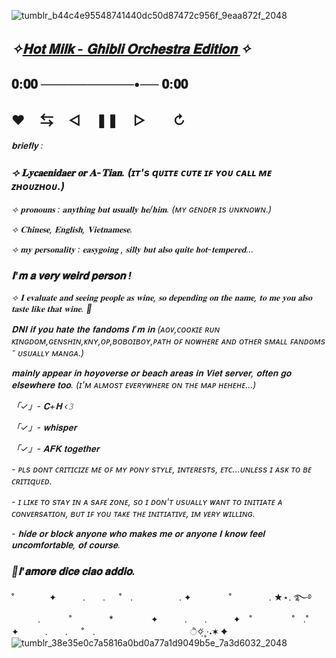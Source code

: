 ![tumblr_b44c4e95548741440dc50d87472c956f_9eaa872f_2048](https://github.com/lycaenidaer/lycaenidaer/assets/156435861/52688730-fbc9-4acf-933c-5a2ac44c387a)
  ## *✧[𝐇𝐨𝐭 𝐌𝐢𝐥𝐤 - 𝐆𝐡𝐢𝐛𝐥𝐢 𝐎𝐫𝐜𝐡𝐞𝐬𝐭𝐫𝐚 𝐄𝐝𝐢𝐭𝐢𝐨𝐧 ](https://youtu.be/4LotIRFH_mw?si=9lPl9JsRpLjtHcz-)✧* ㅤㅤ ㅤㅤ 
  ## 𝟎:𝟎𝟎 ──────────•── 𝟎:𝟎𝟎
  ##  ♥︎ㅤ ⇆ㅤ ◁ㅤ ❚❚ ㅤ▷ ㅤㅤ↻﻿
  *𝐛𝐫𝐢𝐞𝐟𝐥𝐲 :*
  ### *⟢ 𝐋𝐲𝐜𝐚𝐞𝐧𝐢𝐝𝐚𝐞𝐫 𝐨𝐫 𝐀-𝐓𝐢𝐚𝐧.* *(ɪᴛ's qᴜɪᴛᴇ ᴄᴜᴛᴇ ɪꜰ ʏᴏᴜ ᴄᴀʟʟ ᴍᴇ ᴢʜᴏᴜᴢʜᴏᴜ.)*

*⟢ 𝐩𝐫𝐨𝐧𝐨𝐮𝐧𝐬 : 𝐚𝐧𝐲𝐭𝐡𝐢𝐧𝐠 𝐛𝐮𝐭 𝐮𝐬𝐮𝐚𝐥𝐥𝐲 𝐡𝐞/𝐡𝐢𝐦. (ᴍʏ ɢᴇɴᴅᴇʀ ɪs ᴜɴᴋɴᴏᴡɴ.)*

*⟢ 𝐂𝐡𝐢𝐧𝐞𝐬𝐞, 𝐄𝐧𝐠𝐥𝐢𝐬𝐡, 𝐕𝐢𝐞𝐭𝐧𝐚𝐦𝐞𝐬𝐞.*

*⟢ 𝐦𝐲 𝐩𝐞𝐫𝐬𝐨𝐧𝐚𝐥𝐢𝐭𝐲 : 𝐞𝐚𝐬𝐲𝐠𝐨𝐢𝐧𝐠 , 𝐬𝐢𝐥𝐥𝐲 𝐛𝐮𝐭 𝐚𝐥𝐬𝐨 𝐪𝐮𝐢𝐭𝐞 𝐡𝐨𝐭-𝐭𝐞𝐦𝐩𝐞𝐫𝐞𝐝...*
 
  ### *𝐈'𝐦 𝐚 𝐯𝐞𝐫𝐲 𝐰𝐞𝐢𝐫𝐝 𝐩𝐞𝐫𝐬𝐨𝐧 !*

*⟢ 𝐈 𝐞𝐯𝐚𝐥𝐮𝐚𝐭𝐞 𝐚𝐧𝐝 𝐬𝐞𝐞𝐢𝐧𝐠 𝐩𝐞𝐨𝐩𝐥𝐞 𝐚𝐬 𝐰𝐢𝐧𝐞, 𝐬𝐨 𝐝𝐞𝐩𝐞𝐧𝐝𝐢𝐧𝐠 𝐨𝐧 𝐭𝐡𝐞 𝐧𝐚𝐦𝐞, 𝐭𝐨 𝐦𝐞 𝐲𝐨𝐮 𝐚𝐥𝐬𝐨 𝐭𝐚𝐬𝐭𝐞 𝐥𝐢𝐤𝐞 𝐭𝐡𝐚𝐭 𝐰𝐢𝐧𝐞. 🍷*

*𝐃𝐍𝐈 𝐢𝐟 𝐲𝐨𝐮 𝐡𝐚𝐭𝐞 𝐭𝐡𝐞 𝐟𝐚𝐧𝐝𝐨𝐦𝐬 𝐈'𝐦 𝐢𝐧 (ᴀᴏᴠ,ᴄᴏᴏᴋɪᴇ ʀᴜɴ ᴋɪɴɢᴅᴏᴍ,ɢᴇɴsʜɪɴ,ᴋɴʏ,ᴏᴘ,ʙᴏʙᴏɪʙᴏʏ,ᴘᴀᴛʜ ᴏꜰ ɴᴏᴡʜᴇʀᴇ ᴀɴᴅ ᴏᴛʜᴇʀ sᴍᴀʟʟ ꜰᴀɴᴅᴏᴍs ⁻ ᴜsᴜᴀʟʟʏ ᴍᴀɴɢᴀ.)*

*𝐦𝐚𝐢𝐧𝐥𝐲 𝐚𝐩𝐩𝐞𝐚𝐫 𝐢𝐧 𝐡𝐨𝐲𝐨𝐯𝐞𝐫𝐬𝐞 𝐨𝐫 𝐛𝐞𝐚𝐜𝐡 𝐚𝐫𝐞𝐚𝐬 𝐢𝐧 𝐕𝐢𝐞𝐭 𝐬𝐞𝐫𝐯𝐞𝐫, 𝐨𝐟𝐭𝐞𝐧 𝐠𝐨 𝐞𝐥𝐬𝐞𝐰𝐡𝐞𝐫𝐞 𝐭𝐨𝐨. (ɪ'ᴍ ᴀʟᴍᴏsᴛ ᴇᴠᴇʀʏᴡʜᴇʀᴇ ᴏɴ ᴛʜᴇ ᴍᴀᴘ ʜᴇʜᴇʜᴇ...)*

*「✓」- 𝐂+𝐇 ‹𝟹*

*「✓」- 𝐰𝐡𝐢𝐬𝐩𝐞𝐫*

*「✓」- 𝐀𝐅𝐊 𝐭𝐨𝐠𝐞𝐭𝐡𝐞𝐫*

*- ᴘʟs ᴅᴏɴᴛ ᴄʀɪᴛɪᴄɪᴢᴇ ᴍᴇ ᴏꜰ ᴍʏ ᴘᴏɴʏ sᴛʏʟᴇ, ɪɴᴛᴇʀᴇsᴛs, ᴇᴛᴄ...ᴜɴʟᴇss ɪ ᴀsᴋ ᴛᴏ ʙᴇ ᴄʀɪᴛɪqᴜᴇᴅ.*

*- ɪ ʟɪᴋᴇ ᴛᴏ sᴛᴀʏ ɪɴ ᴀ sᴀꜰᴇ ᴢᴏɴᴇ, sᴏ ɪ ᴅᴏɴ'ᴛ ᴜsᴜᴀʟʟʏ ᴡᴀɴᴛ ᴛᴏ ɪɴɪᴛɪᴀᴛᴇ ᴀ ᴄᴏɴᴠᴇʀsᴀᴛɪᴏɴ, ʙᴜᴛ ɪꜰ ʏᴏᴜ ᴛᴀᴋᴇ ᴛʜᴇ ɪɴɪᴛɪᴀᴛɪᴠᴇ, ɪᴍ ᴠᴇʀʏ ᴡɪʟʟɪɴɢ.*

*- 𝐡𝐢𝐝𝐞 𝐨𝐫 𝐛𝐥𝐨𝐜𝐤 𝐚𝐧𝐲𝐨𝐧𝐞 𝐰𝐡𝐨 𝐦𝐚𝐤𝐞𝐬 𝐦𝐞 𝐨𝐫 𝐚𝐧𝐲𝐨𝐧𝐞 𝐈 𝐤𝐧𝐨𝐰 𝐟𝐞𝐞𝐥 𝐮𝐧𝐜𝐨𝐦𝐟𝐨𝐫𝐭𝐚𝐛𝐥𝐞, 𝐨𝐟 𝐜𝐨𝐮𝐫𝐬𝐞.*

### *💋𝐥'𝐚𝐦𝐨𝐫𝐞 𝐝𝐢𝐜𝐞 𝐜𝐢𝐚𝐨 𝐚𝐝𝐝𝐢𝐨.*
 
˚　　　　✦　　　.　　. 　 ˚　.　　　　　 . ✦　　　 　˚　　　　 . ★⋆. ࿐࿔ 
　　　.   　　˚　　 　　*　　 　　✦　　　.　　.　　　✦　˚ 　　　　 ˚　.˚　　　　✦　　　.　　. 　 ˚　.　　　　 　　 　　　　        ੈ✧̣̇˳·˖✶   ✦　　
![tumblr_38e35e0c7a5816a0bd0a77a1d9049b5e_7a3d6032_2048](https://github.com/lycaenidaer/lycaenidaer/assets/156435861/308a24e7-5570-43f5-9a31-3a29f748daad)






                     
